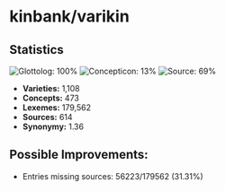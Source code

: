 # kinbank/varikin

## Statistics


![Glottolog: 100%](https://img.shields.io/badge/Glottolog-100%25-brightgreen.svg "Glottolog: 100%")
![Concepticon: 13%](https://img.shields.io/badge/Concepticon-13%25-red.svg "Concepticon: 13%")
![Source: 69%](https://img.shields.io/badge/Source-69%25-orange.svg "Source: 69%")

- **Varieties:** 1,108
- **Concepts:** 473
- **Lexemes:** 179,562
- **Sources:** 614
- **Synonymy:** 1.36

## Possible Improvements:



- Entries missing sources: 56223/179562 (31.31%)